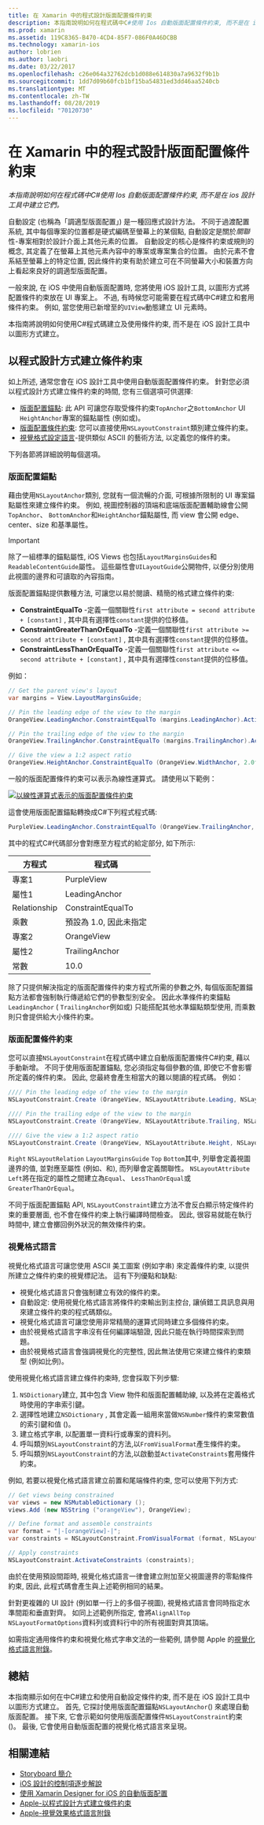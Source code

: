 ```yaml
---
title: 在 Xamarin 中的程式設計版面配置條件約束
description: 本指南說明如何在程式碼中C#使用 Ios 自動版面配置條件約束, 而不是在 ios 設計工具中建立它們。
ms.prod: xamarin
ms.assetid: 119C8365-B470-4CD4-85F7-086F0A46DCBB
ms.technology: xamarin-ios
author: lobrien
ms.author: laobri
ms.date: 03/22/2017
ms.openlocfilehash: c26e064a32762dcb1d088e614830a7a9632f9b1b
ms.sourcegitcommit: 1dd7d09b60fcb1bf15ba54831ed3dd46aa5240cb
ms.translationtype: MT
ms.contentlocale: zh-TW
ms.lasthandoff: 08/28/2019
ms.locfileid: "70120730"
---
```

# <a name="programmatic-layout-constraints-in-xamarinios"></a>在 Xamarin 中的程式設計版面配置條件約束

_本指南說明如何在程式碼中C#使用 Ios 自動版面配置條件約束, 而不是在 ios 設計工具中建立它們。_

自動設定 (也稱為「調適型版面配置」) 是一種回應式設計方法。 不同于過渡配置系統, 其中每個專案的位置都是硬式編碼至螢幕上的某個點, 自動設定是關於*關聯*性-專案相對於設計介面上其他元素的位置。 自動設定的核心是條件約束或規則的概念, 其定義了在螢幕上其他元素內容中的專案或專案集合的位置。 由於元素不會系結至螢幕上的特定位置, 因此條件約束有助於建立可在不同螢幕大小和裝置方向上看起來良好的調適型版面配置。

一般來說, 在 iOS 中使用自動版面配置時, 您將使用 iOS 設計工具, 以圖形方式將配置條件約束放在 UI 專案上。 不過, 有時候您可能需要在程式碼中C#建立和套用條件約束。 例如, 當您使用已新增至的`UIView`動態建立 UI 元素時。

本指南將說明如何使用C#程式碼建立及使用條件約束, 而不是在 iOS 設計工具中以圖形方式建立。

<a name="Creating-Constraints-Programmatically" />

## <a name="creating-constraints-programmatically"></a>以程式設計方式建立條件約束

如上所述, 通常您會在 iOS 設計工具中使用自動版面配置條件約束。 針對您必須以程式設計方式建立條件約束的時間, 您有三個選項可供選擇:

- [版面配置錨點](#Layout-Anchors): 此 API 可讓您存取受條件約束`TopAnchor`之`BottomAnchor` UI `HeightAnchor`專案的錨點屬性 (例如或)。
- [版面配置條件約束](#Layout-Constraints): 您可以直接使用`NSLayoutConstraint`類別建立條件約束。
- [視覺格式設定語言](#Visual-Format-Language)-提供類似 ASCII 的藝術方法, 以定義您的條件約束。

下列各節將詳細說明每個選項。

<a name="Layout-Anchors" />

### <a name="layout-anchors"></a>版面配置錨點

藉由使用`NSLayoutAnchor`類別, 您就有一個流暢的介面, 可根據所限制的 UI 專案錨點屬性來建立條件約束。 例如, 視圖控制器的頂端和底端版面配置輔助線會公開`TopAnchor`、 `BottomAnchor`和`HeightAnchor`錨點屬性, 而 view 會公開 edge、center、size 和基準屬性。

> [!IMPORTANT]
> 除了一組標準的錨點屬性, iOS Views 也包括`LayoutMarginsGuides`和`ReadableContentGuide`屬性。 這些屬性會`UILayoutGuide`公開物件, 以便分別使用此視圖的邊界和可讀取的內容指南。

版面配置錨點提供數種方法, 可讓您以易於閱讀、精簡的格式建立條件約束:

- **ConstraintEqualTo** -定義一個關聯性`first attribute = second attribute + [constant]` , 其中具有選擇性`constant`提供的位移值。
- **ConstraintGreaterThanOrEqualTo** -定義一個關聯性`first attribute >= second attribute + [constant]` , 其中具有選擇性`constant`提供的位移值。
- **ConstraintLessThanOrEqualTo** -定義一個關聯性`first attribute <= second attribute + [constant]` , 其中具有選擇性`constant`提供的位移值。

例如：

```csharp
// Get the parent view's layout
var margins = View.LayoutMarginsGuide;

// Pin the leading edge of the view to the margin
OrangeView.LeadingAnchor.ConstraintEqualTo (margins.LeadingAnchor).Active = true;

// Pin the trailing edge of the view to the margin
OrangeView.TrailingAnchor.ConstraintEqualTo (margins.TrailingAnchor).Active = true;

// Give the view a 1:2 aspect ratio
OrangeView.HeightAnchor.ConstraintEqualTo (OrangeView.WidthAnchor, 2.0f);
```

一般的版面配置條件約束可以表示為線性運算式。 請使用以下範例：

[![](programmatic-layout-constraints-images/graph01.png "以線性運算式表示的版面配置條件約束")](programmatic-layout-constraints-images/graph01.png#lightbox)

這會使用版面配置錨點轉換成C#下列程式程式碼:

```csharp
PurpleView.LeadingAnchor.ConstraintEqualTo (OrangeView.TrailingAnchor, 10).Active = true; 
```

其中的程式C#代碼部分會對應至方程式的給定部分, 如下所示:

|方程式|程式碼|
|---|---|
|專案1|PurpleView|
|屬性1|LeadingAnchor|
|Relationship|ConstraintEqualTo|
|乘數|預設為 1.0, 因此未指定|
|專案2|OrangeView|
|屬性2|TrailingAnchor|
|常數|10.0|

除了只提供解決指定的版面配置條件約束方程式所需的參數之外, 每個版面配置錨點方法都會強制執行傳遞給它們的參數型別安全。 因此水準條件約束錨點`LeadingAnchor` ( `TrailingAnchor`例如或) 只能搭配其他水準錨點類型使用, 而乘數則只會提供給大小條件約束。

<a name="Layout-Constraints" />

### <a name="layout-constraints"></a>版面配置條件約束

您可以直接`NSLayoutConstraint`在程式碼中建立自動版面配置條件C#約束, 藉以手動新增。 不同于使用版面配置錨點, 您必須指定每個參數的值, 即使它不會影響所定義的條件約束。 因此, 您最終會產生相當大的難以閱讀的程式碼。 例如：

```csharp
//// Pin the leading edge of the view to the margin
NSLayoutConstraint.Create (OrangeView, NSLayoutAttribute.Leading, NSLayoutRelation.Equal, View, NSLayoutAttribute.LeadingMargin, 1.0f, 0.0f).Active = true;

//// Pin the trailing edge of the view to the margin
NSLayoutConstraint.Create (OrangeView, NSLayoutAttribute.Trailing, NSLayoutRelation.Equal, View, NSLayoutAttribute.TrailingMargin, 1.0f, 0.0f).Active = true;

//// Give the view a 1:2 aspect ratio
NSLayoutConstraint.Create (OrangeView, NSLayoutAttribute.Height, NSLayoutRelation.Equal, OrangeView, NSLayoutAttribute.Width, 2.0f, 0.0f).Active = true;
```

`Right` `NSLayoutRelation` `LayoutMarginsGuide` `Top` `Bottom`其中, 列舉會定義視圖邊界的值, 並對應至屬性 (例如、和), 而列舉會定義關聯性。 `NSLayoutAttribute` `Left`將在指定的屬性之間建立為`Equal`、 `LessThanOrEqual`或`GreaterThanOrEqual`。

不同于版面配置錨點 API, `NSLayoutConstraint`建立方法不會反白顯示特定條件約束的重要層面, 也不會在條件約束上執行編譯時間檢查。 因此, 很容易就能在執行時間中, 建立會擲回例外狀況的無效條件約束。

<a name="Visual-Format-Language" />

### <a name="visual-format-language"></a>視覺格式語言

視覺化格式語言可讓您使用 ASCII 美工圖案 (例如字串) 來定義條件約束, 以提供所建立之條件約束的視覺標記法。 這有下列優點和缺點:

- 視覺化格式語言只會強制建立有效的條件約束。
- 自動設定: 使用視覺化格式語言將條件約束輸出到主控台, 讓偵錯工具訊息與用來建立條件約束的程式碼類似。
- 視覺化格式語言可讓您使用非常精簡的運算式同時建立多個條件約束。
- 由於視覺格式語言字串沒有任何編譯端驗證, 因此只能在執行時間探索到問題。
- 由於視覺格式語言會強調視覺化的完整性, 因此無法使用它來建立條件約束類型 (例如比例)。

使用視覺化格式語言建立條件約束時, 您會採取下列步驟:

1. `NSDictionary`建立, 其中包含 View 物件和版面配置輔助線, 以及將在定義格式時使用的字串索引鍵。
2. 選擇性地建立`NSDictionary` , 其會定義一組用來當做`NSNumber`條件約束常數值的索引鍵和值 ()。
3. 建立格式字串, 以配置單一資料行或專案的資料列。
4. 呼叫類別`NSLayoutConstraint`的方法,以`FromVisualFormat`產生條件約束。
5. 呼叫類別`NSLayoutConstraint`的方法,以啟動並`ActivateConstraints`套用條件約束。

例如, 若要以視覺化格式語言建立前置和尾端條件約束, 您可以使用下列方式:

```csharp
// Get views being constrained
var views = new NSMutableDictionary (); 
views.Add (new NSString ("orangeView"), OrangeView);

// Define format and assemble constraints
var format = "|-[orangeView]-|";
var constraints = NSLayoutConstraint.FromVisualFormat (format, NSLayoutFormatOptions.AlignAllTop, null, views);

// Apply constraints
NSLayoutConstraint.ActivateConstraints (constraints);
```

由於在使用預設間距時, 視覺化格式語言一律會建立附加至父視圖邊界的零點條件約束, 因此, 此程式碼會產生與上述範例相同的結果。

針對更複雜的 UI 設計 (例如單一行上的多個子視圖), 視覺格式語言會同時指定水準間距和垂直對齊。 如同上述範例所指定, 會將`AlignAllTop` `NSLayoutFormatOptions`資料列或資料行中的所有視圖對齊其頂端。

如需指定通用條件約束和視覺化格式字串文法的一些範例, 請參閱 Apple 的[視覺化格式語言附錄](https://developer.apple.com/library/ios/documentation/UserExperience/Conceptual/AutolayoutPG/VisualFormatLanguage.html#//apple_ref/doc/uid/TP40010853-CH27-SW1)。

<a name="Summary" />

## <a name="summary"></a>總結

本指南顯示如何在中C#建立和使用自動設定條件約束, 而不是在 iOS 設計工具中以圖形方式建立。 首先, 它探討使用版面配置錨點`NSLayoutAnchor`() 來處理自動版面配置。 接下來, 它會示範如何使用版面配置條件`NSLayoutConstraint`約束 ()。 最後, 它會使用自動版面配置的視覺化格式語言來呈現。

## <a name="related-links"></a>相關連結

- [Storyboard 簡介](~/ios/user-interface/storyboards/index.md)
- [iOS 設計的控制項逐步解說](~/ios/user-interface/designer/ios-designable-controls-walkthrough.md)
- [使用 Xamarin Designer for iOS 的自動版面配置](~/ios/user-interface/designer/designer-auto-layout.md#modifying-in-code)
- [Apple-以程式設計方式建立條件約束](https://developer.apple.com/library/ios/documentation/UserExperience/Conceptual/AutolayoutPG/ProgrammaticallyCreatingConstraints.html#//apple_ref/doc/uid/TP40010853-CH16-SW1)
- [Apple-視覺效果格式語言附錄](https://developer.apple.com/library/ios/documentation/UserExperience/Conceptual/AutolayoutPG/VisualFormatLanguage.html#//apple_ref/doc/uid/TP40010853-CH27-SW1)
